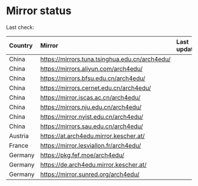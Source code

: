 <script src="./time.js"></script>
# Mirror status
Last check: <script type="text/javascript">localize(1718651718.1709335);</script>

|Country|Mirror|Last update|
|:------|:-----|:----------|
|China|https://mirrors.tuna.tsinghua.edu.cn/arch4edu/|<script type="text/javascript">localize(1718606102);</script>|
|China|https://mirrors.aliyun.com/arch4edu/|<script type="text/javascript">localize(1718606102);</script>|
|China|https://mirrors.bfsu.edu.cn/arch4edu/|<script type="text/javascript">localize(1718606102);</script>|
|China|https://mirrors.cernet.edu.cn/arch4edu/|<script type="text/javascript">localize(1718606102);</script>|
|China|https://mirror.iscas.ac.cn/arch4edu/|<script type="text/javascript">localize(1718606102);</script>|
|China|https://mirrors.nju.edu.cn/arch4edu/|<script type="text/javascript">localize(1718562737);</script>|
|China|https://mirror.nyist.edu.cn/arch4edu/|<script type="text/javascript">localize(1718606102);</script>|
|China|https://mirrors.sau.edu.cn/arch4edu/|<script type="text/javascript">localize(1718606102);</script>|
|Austria|https://at.arch4edu.mirror.kescher.at/|<script type="text/javascript">localize(1718606102);</script>|
|France|https://mirror.lesviallon.fr/arch4edu/|<script type="text/javascript">localize(1718606102);</script>|
|Germany|https://pkg.fef.moe/arch4edu/|<script type="text/javascript">localize(1718606102);</script>|
|Germany|https://de.arch4edu.mirror.kescher.at/|<script type="text/javascript">localize(1718606102);</script>|
|Germany|https://mirror.sunred.org/arch4edu/|<script type="text/javascript">localize(1718606102);</script>|

<script src="./tablefilter/tablefilter.js"></script>
<script src="./table.js"></script>